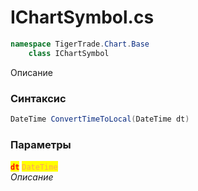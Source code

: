 
# IChartSymbol.cs
```csharp
namespace TigerTrade.Chart.Base  
    class IChartSymbol
```

Описание

### Синтаксис
```csharp
DateTime ConvertTimeToLocal(DateTime dt)
```

### Параметры  
<mark style="color:red;">**`dt`**</mark> <mark style="color: rgb(255, 166, 87);">`DateTime`</mark>  
 *Описание*  
  

                    
                    